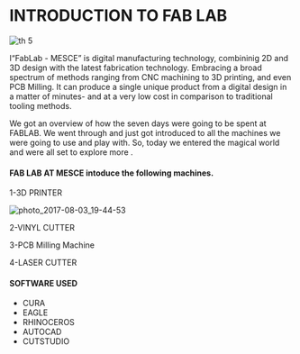 # INTRODUCTION TO FAB LAB
![th 5](https://user-images.githubusercontent.com/31272035/30199762-2f9d11a6-9485-11e7-90e2-51f2c9418744.jpg)

I“FabLab - MESCE” is digital manufacturing technology, combininig 2D and 3D design with the latest fabrication technology. 
Embracing a broad spectrum of methods ranging from CNC machining to 3D printing, and even PCB Milling. It can produce a single 
unique product from a digital design in a matter of minutes- and at a very low cost in comparison to traditional tooling methods.

We got an overview of how the seven days were going to be spent at FABLAB. We went through and just got introduced to 
all the machines we were going to use and play with. So, today we entered the magical world and were all set to explore more .
#### FAB LAB AT MESCE intoduce the following machines.
1-3D PRINTER

![photo_2017-08-03_19-44-53](https://user-images.githubusercontent.com/31272035/30199906-cfbc00fc-9485-11e7-95d8-13a5185e4007.jpg)

2-VINYL CUTTER

3-PCB Milling Machine

4-LASER CUTTER

#### SOFTWARE USED
  * CURA
  * EAGLE
  * RHINOCEROS
  * AUTOCAD
  * CUTSTUDIO
  
  
  
  
